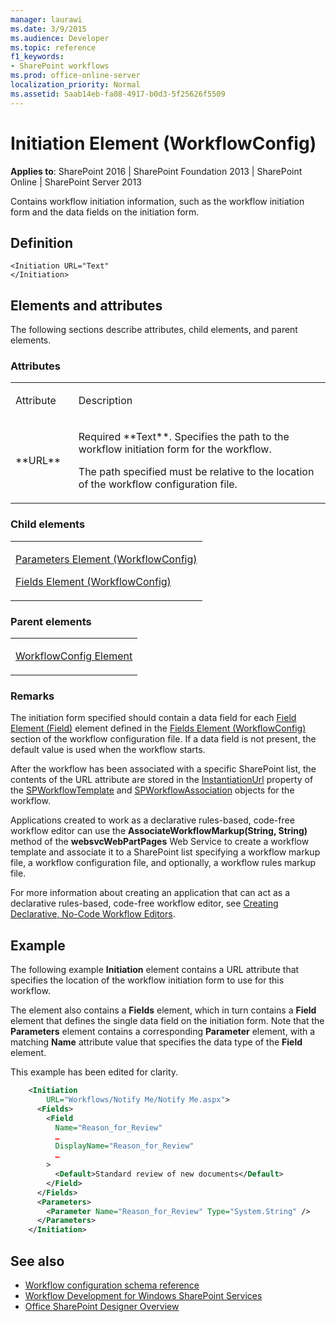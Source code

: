 ```yaml
---
manager: laurawi
ms.date: 3/9/2015
ms.audience: Developer
ms.topic: reference
f1_keywords:
- SharePoint workflows
ms.prod: office-online-server
localization_priority: Normal
ms.assetid: 5aab14eb-fa08-4917-b0d3-5f25626f5509
---
```


# Initiation Element (WorkflowConfig)

**Applies to**: SharePoint 2016 | SharePoint Foundation 2013 | SharePoint Online | SharePoint Server 2013

Contains workflow initiation information, such as the workflow initiation form and the data fields on the initiation form.

## Definition

```
<Initiation URL="Text"
</Initiation>
```

## Elements and attributes

The following sections describe attributes, child elements, and parent elements.

### Attributes

<table>
<colgroup>
<col width="20%" />
<col width="80%" />
</colgroup>
<tbody>
<tr class="odd">
<td align="left"><p>Attribute</p></td>
<td align="left"><p>Description</p></td>
</tr>
<tr class="even">
<td align="left"><p>**URL**</p></td>
<td align="left"><p>Required **Text**. Specifies the path to the workflow initiation form for the workflow.</p>
<p>The path specified must be relative to the location of the workflow configuration file.</p></td>
</tr>
</tbody>
</table>

### Child elements

<table>
<colgroup>
<col width="100%" />
</colgroup>
<tbody>
<tr class="odd">
<td align="left"><p><span sdata="link"><a href="parameters-element-workflowconfig.md">Parameters Element (WorkflowConfig)</a></span></p>
<p><span sdata="link"><a href="fields-element-workflowconfig.md">Fields Element (WorkflowConfig)</a></span></p></td>
</tr>
</tbody>
</table>

### Parent elements

<table>
<colgroup>
<col width="100%" />
</colgroup>
<tbody>
<tr class="odd">
<td align="left"><p><span sdata="link"><a href="workflowconfig-element.md">WorkflowConfig Element</a></span></p></td>
</tr>
</tbody>
</table>

### Remarks

The initiation form specified should contain a data field for each [Field Element (Field)](field-element-field.md) element defined in the [Fields Element (WorkflowConfig)](fields-element-workflowconfig.md) section of the workflow configuration file. If a data field is not present, the default value is used when the workflow starts.

After the workflow has been associated with a specific SharePoint list, the contents of the URL attribute are stored in the [InstantiationUrl](https://msdn.microsoft.com/en-us/library/office/microsoft.sharepoint.workflow.spworkflowtemplate.instantiationurl.aspx) property of the [SPWorkflowTemplate](https://msdn.microsoft.com/en-us/library/office/microsoft.sharepoint.workflow.spworkflowtemplate.aspx) and [SPWorkflowAssociation](https://msdn.microsoft.com/en-us/library/office/microsoft.sharepoint.workflow.spworkflowassociation.aspx) objects for the workflow.

Applications created to work as a declarative rules-based, code-free workflow editor can use the **AssociateWorkflowMarkup(String, String)** method of the **websvcWebPartPages** Web Service to create a workflow template and associate it to a SharePoint list specifying a workflow markup file, a workflow configuration file, and optionally, a workflow rules markup file.

For more information about creating an application that can act as a declarative rules-based, code-free workflow editor, see [Creating Declarative, No-Code Workflow Editors](https://msdn.microsoft.com/en-us/library/office/bb417436.aspx).

## Example

The following example **Initiation** element contains a URL attribute that specifies the location of the workflow initiation form to use for this workflow.

The element also contains a **Fields** element, which in turn contains a **Field** element that defines the single data field on the initiation form. Note that the **Parameters** element contains a corresponding **Parameter** element, with a matching **Name** attribute value that specifies the data type of the **Field** element.

This example has been edited for clarity.

```XML
    <Initiation 
        URL="Workflows/Notify Me/Notify Me.aspx">
      <Fields>
        <Field 
          Name="Reason_for_Review" 
          …
          DisplayName="Reason_for_Review" 
          …
        >
          <Default>Standard review of new documents</Default>
        </Field>
      </Fields>
      <Parameters>
        <Parameter Name="Reason_for_Review" Type="System.String" />
      </Parameters>
    </Initiation>
```

## See also

- [Workflow configuration schema reference](workflow-configuration-schema-reference.md)
- [Workflow Development for Windows SharePoint Services](https://msdn.microsoft.com/en-us/library/office/ms414613.aspx)
- [Office SharePoint Designer Overview](https://msdn.microsoft.com/en-us/library/office/ms454098.aspx)









